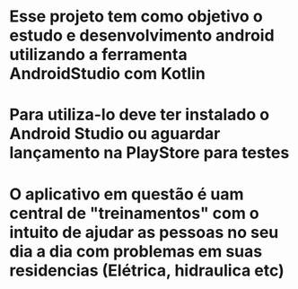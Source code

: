 # Esse projeto tem como objetivo o estudo e desenvolvimento android utilizando a ferramenta AndroidStudio com Kotlin
# Para utiliza-lo deve ter instalado o Android Studio ou aguardar lançamento na PlayStore para testes
# O aplicativo em questão é uam central de "treinamentos" com o intuito de ajudar as pessoas no seu dia a dia com problemas em suas residencias (Elétrica, hidraulica etc)
